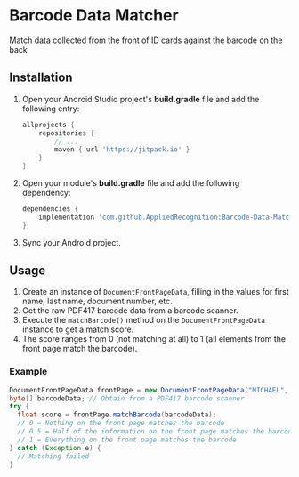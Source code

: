 # Barcode Data Matcher

Match data collected from the front of ID cards against the barcode on the back

## Installation

1. Open your Android Studio project's **build.gradle** file and add the following entry:

    ```groovy
    allprojects {
        repositories {
            // ...
            maven { url 'https://jitpack.io' }
        }
    }
    ```
2. Open your module's **build.gradle** file and add the following dependency:

    ```groovy
    dependencies {
        implementation 'com.github.AppliedRecognition:Barcode-Data-Matcher-Android:v1.0.0'
    }
    ```
3. Sync your Android project.

## Usage

1. Create an instance of `DocumentFrontPageData`, filling in the values for first name, last name, document number, etc.
2. Get the raw PDF417 barcode data from a barcode scanner.
3. Execute the `matchBarcode()` method on the `DocumentFrontPageData` instance to get a match score.
4. The score ranges from 0 (not matching at all) to 1 (all elements from the front page match the barcode).

### Example

```java
DocumentFrontPageData frontPage = new DocumentFrontPageData("MICHAEL", "SAMPLE", "2300 WEST BROAD STREET\nRICHMOND, VA\n232690000", "2008/06/06", "1986/06/06", "2013/12/10", "T64235789");
byte[] barcodeData; // Obtain from a PDF417 barcode scanner
try {
  float score = frontPage.matchBarcode(barcodeData);
  // 0 = Nothing on the front page matches the barcode
  // 0.5 = Half of the information on the front page matches the barcode
  // 1 = Everything on the front page matches the barcode
} catch (Exception e) {
  // Matching failed
}
```
